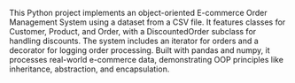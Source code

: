 This Python project implements an object-oriented E-commerce Order Management System using a dataset from a CSV file. It features classes for Customer, Product, and Order, with a DiscountedOrder subclass for handling discounts. The system includes an iterator for orders and a decorator for logging order processing. Built with pandas and numpy, it processes real-world e-commerce data, demonstrating OOP principles like inheritance, abstraction, and encapsulation.
